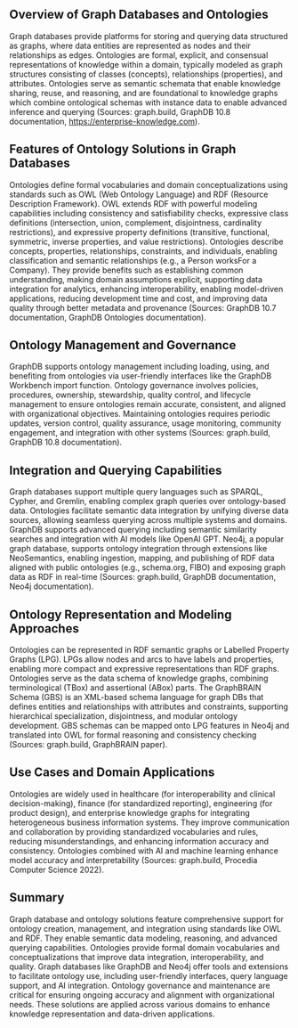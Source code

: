 ## Overview of Graph Databases and Ontologies
Graph databases provide platforms for storing and querying data structured as graphs, where data entities are represented as nodes and their relationships as edges. Ontologies are formal, explicit, and consensual representations of knowledge within a domain, typically modeled as graph structures consisting of classes (concepts), relationships (properties), and attributes. Ontologies serve as semantic schemata that enable knowledge sharing, reuse, and reasoning, and are foundational to knowledge graphs which combine ontological schemas with instance data to enable advanced inference and querying (Sources: graph.build, GraphDB 10.8 documentation, https://enterprise-knowledge.com).

## Features of Ontology Solutions in Graph Databases
Ontologies define formal vocabularies and domain conceptualizations using standards such as OWL (Web Ontology Language) and RDF (Resource Description Framework). OWL extends RDF with powerful modeling capabilities including consistency and satisfiability checks, expressive class definitions (intersection, union, complement, disjointness, cardinality restrictions), and expressive property definitions (transitive, functional, symmetric, inverse properties, and value restrictions). Ontologies describe concepts, properties, relationships, constraints, and individuals, enabling classification and semantic relationships (e.g., a Person worksFor a Company). They provide benefits such as establishing common understanding, making domain assumptions explicit, supporting data integration for analytics, enhancing interoperability, enabling model-driven applications, reducing development time and cost, and improving data quality through better metadata and provenance (Sources: GraphDB 10.7 documentation, GraphDB Ontologies documentation).

## Ontology Management and Governance
GraphDB supports ontology management including loading, using, and benefiting from ontologies via user-friendly interfaces like the GraphDB Workbench import function. Ontology governance involves policies, procedures, ownership, stewardship, quality control, and lifecycle management to ensure ontologies remain accurate, consistent, and aligned with organizational objectives. Maintaining ontologies requires periodic updates, version control, quality assurance, usage monitoring, community engagement, and integration with other systems (Sources: graph.build, GraphDB 10.8 documentation).

## Integration and Querying Capabilities
Graph databases support multiple query languages such as SPARQL, Cypher, and Gremlin, enabling complex graph queries over ontology-based data. Ontologies facilitate semantic data integration by unifying diverse data sources, allowing seamless querying across multiple systems and domains. GraphDB supports advanced querying including semantic similarity searches and integration with AI models like OpenAI GPT. Neo4j, a popular graph database, supports ontology integration through extensions like NeoSemantics, enabling ingestion, mapping, and publishing of RDF data aligned with public ontologies (e.g., schema.org, FIBO) and exposing graph data as RDF in real-time (Sources: graph.build, GraphDB documentation, Neo4j documentation).

## Ontology Representation and Modeling Approaches
Ontologies can be represented in RDF semantic graphs or Labelled Property Graphs (LPG). LPGs allow nodes and arcs to have labels and properties, enabling more compact and expressive representations than RDF graphs. Ontologies serve as the data schema of knowledge graphs, combining terminological (TBox) and assertional (ABox) parts. The GraphBRAIN Schema (GBS) is an XML-based schema language for graph DBs that defines entities and relationships with attributes and constraints, supporting hierarchical specialization, disjointness, and modular ontology development. GBS schemas can be mapped onto LPG features in Neo4j and translated into OWL for formal reasoning and consistency checking (Sources: graph.build, GraphBRAIN paper).

## Use Cases and Domain Applications
Ontologies are widely used in healthcare (for interoperability and clinical decision-making), finance (for standardized reporting), engineering (for product design), and enterprise knowledge graphs for integrating heterogeneous business information systems. They improve communication and collaboration by providing standardized vocabularies and rules, reducing misunderstandings, and enhancing information accuracy and consistency. Ontologies combined with AI and machine learning enhance model accuracy and interpretability (Sources: graph.build, Procedia Computer Science 2022).

## Summary
Graph database and ontology solutions feature comprehensive support for ontology creation, management, and integration using standards like OWL and RDF. They enable semantic data modeling, reasoning, and advanced querying capabilities. Ontologies provide formal domain vocabularies and conceptualizations that improve data integration, interoperability, and quality. Graph databases like GraphDB and Neo4j offer tools and extensions to facilitate ontology use, including user-friendly interfaces, query language support, and AI integration. Ontology governance and maintenance are critical for ensuring ongoing accuracy and alignment with organizational needs. These solutions are applied across various domains to enhance knowledge representation and data-driven applications.